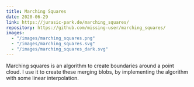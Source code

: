 ```yaml
---
title: Marching Squares
date: 2020-06-29
link: https://jurasic-park.de/marching_squares/
repository: https://github.com/missing-user/marching_squares/
images:
  - "/images/marching_squares.png"
  - "/images/marching_squares.svg"
  - "/images/marching_squares_dark.svg"
---
```


Marching squares is an algorithm to create boundaries around a point cloud. I use it to create these merging blobs, by implementing the algorithm with some linear interpolation.

